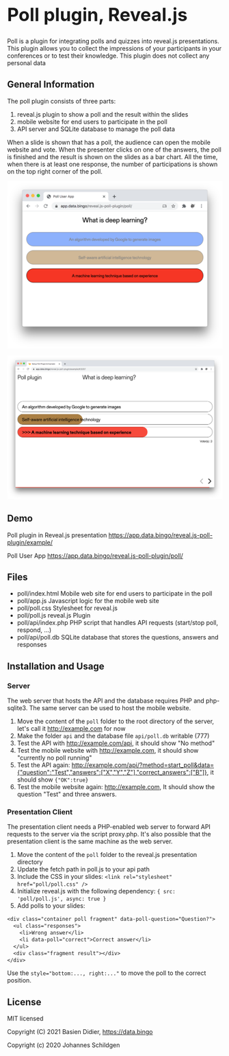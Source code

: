 <h1 style="font-size: 3em;">Poll plugin, Reveal.js</h1>

Poll is a plugin for integrating polls and quizzes into reveal.js presentations. This plugin allows you to collect the impressions of your participants in your conferences or to test their knowledge. This plugin does not collect any personal data

## General Information

The poll plugin consists of three parts:

1. reveal.js plugin to show a poll and the result within the slides
1. mobile website for end users to participate in the poll
1. API server and SQLite database to manage the poll data 

When a slide is shown that has a poll, the audience can open the mobile website and vote. When the presenter clicks on one of the answers, the poll is finished and the result is shown on the slides as a bar chart. All the time, when there is at least one response, the number of participations is shown on the top right corner of the poll.

![Poll User App](assets/poll-user-app.png)

![Poll result](assets/poll-result.png)

## Demo

Poll plugin in Reveal.js presentation
https://app.data.bingo/reveal.js-poll-plugin/example/

Poll User App
https://app.data.bingo/reveal.js-poll-plugin/poll/

## Files

- poll/index.html Mobile web site for end users to participate in the poll
- poll/app.js Javascript logic for the mobile web site
- poll/poll.css Stylesheet for reveal.js
- poll/poll.js reveal.js Plugin
- poll/api/index.php PHP script that handles API requests (start/stop poll, respond, ...)
- poll/api/poll.db SQLite database that stores the questions, answers and responses

## Installation and Usage

### Server

The web server that hosts the API and the database requires PHP and php-sqlite3. The same server can be used to host the mobile website.

1. Move the content of the `poll` folder to the root directory of the server, let's call it http://example.com for now
1. Make the folder `api` and the database file `api/poll.db` writable (777)
1. Test the API with http://example.com/api, it should show "No method"
1. Test the mobile website with http://example.com, it should show "currently no poll running"
1. Test the API again: http://example.com/api/?method=start_poll&data={"question":"Test","answers":["X","Y","Z"],"correct_answers":["B"]}, it should show `{"OK":true}`
1. Test the mobile website again: http://example.com, It should show the question "Test" and three answers.

### Presentation Client

The presentation client needs a PHP-enabled web server to forward API requests to the server via the script proxy.php. It's also possible that the presentation client is the same machine as the web server.

1. Move the content of the `poll` folder to the reveal.js presentation directory
1. Update the fetch path in poll.js to your api path
1. Include the CSS in your slides: `<link rel="stylesheet" href="poll/poll.css" />`
1. Initialize reveal.js with the following dependency: `{ src: 'poll/poll.js', async: true }`
1. Add polls to your slides:

```
<div class="container poll fragment" data-poll-question="Question?">
  <ul class="responses">
    <li>Wrong answer</li>
    <li data-poll="correct">Correct answer</li>
  </ul>
  <div class="fragment result"></div>
</div>
```

Use the `style="bottom:..., right:..."` to move the poll to the correct position. 

## License
MIT licensed

Copyright (C) 2021 Basien Didier, https://data.bingo

Copyright (c) 2020 Johannes Schildgen
